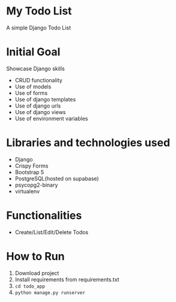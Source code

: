 # My Todo List
A simple Django Todo List 

# Initial Goal
Showcase Django skills
- CRUD functionality
- Use of models
- Use of forms
- Use of django templates
- Use of django urls
- Use of django views
- Use of environment variables

# Libraries and technologies used
* Django
* Crispy Forms
* Bootstrap 5
* PostgreSQL(hosted on supabase)
* psycopg2-binary
* virtualenv

# Functionalities
* Create/List/Edit/Delete Todos

# How to Run
1. Download project
2. Install requirements from requirements.txt
3. `cd todo_app`
4. `python manage.py runserver`

